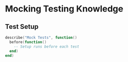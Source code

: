 # Mocking Testing Knowledge

## Test Setup
```lua
describe("Mock Tests", function()
  before(function()
    -- Setup runs before each test
  end)
end)
```